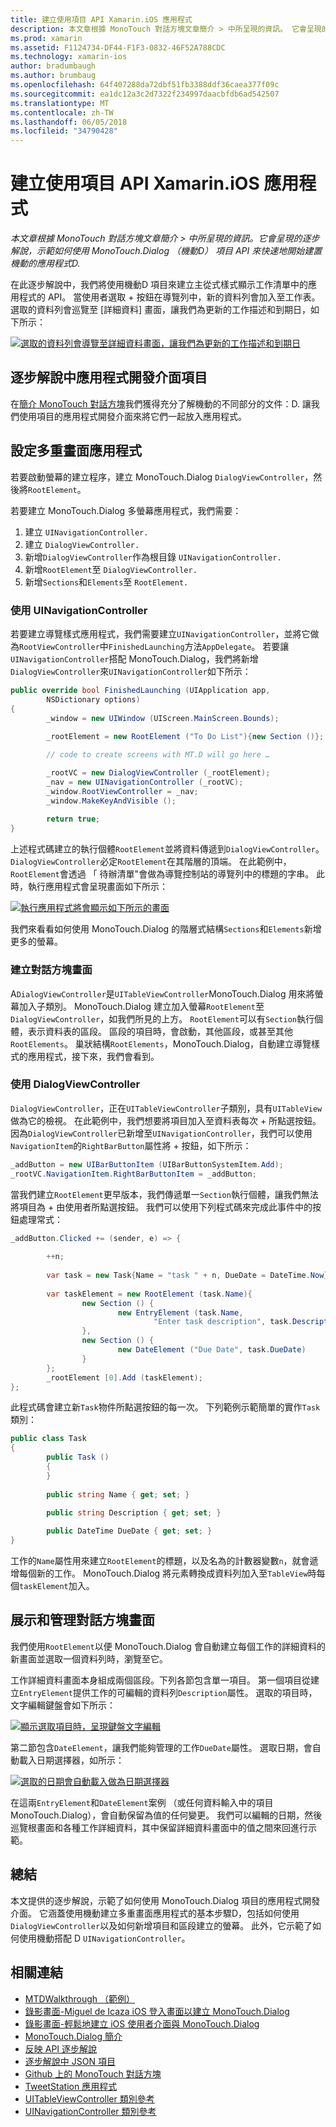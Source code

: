 ```yaml
---
title: 建立使用項目 API Xamarin.iOS 應用程式
description: 本文章根據 MonoTouch 對話方塊文章簡介 > 中所呈現的資訊。 它會呈現的逐步解說，示範如何使用 MonoTouch.Dialog （機動D） 項目 API 來快速地開始建置機動的應用程式D.
ms.prod: xamarin
ms.assetid: F1124734-DF44-F1F3-0832-46F52A788CDC
ms.technology: xamarin-ios
author: bradumbaugh
ms.author: brumbaug
ms.openlocfilehash: 64f407288da72dbf51fb3388ddf36caea377f09c
ms.sourcegitcommit: ea1dc12a3c2d7322f234997daacbfdb6ad542507
ms.translationtype: MT
ms.contentlocale: zh-TW
ms.lasthandoff: 06/05/2018
ms.locfileid: "34790428"
---
```

# <a name="creating-a-xamarinios-application-using-the-elements-api"></a>建立使用項目 API Xamarin.iOS 應用程式

_本文章根據 MonoTouch 對話方塊文章簡介 > 中所呈現的資訊。它會呈現的逐步解說，示範如何使用 MonoTouch.Dialog （機動D） 項目 API 來快速地開始建置機動的應用程式D._

在此逐步解說中，我們將使用機動D 項目來建立主從式樣式顯示工作清單中的應用程式的 API。 當使用者選取<span class="ui"> + </span>按鈕在導覽列中，新的資料列會加入至工作表。 選取的資料列會巡覽至 [詳細資料] 畫面，讓我們為更新的工作描述和到期日，如下所示：

 [![](elements-api-walkthrough-images/01-task-list-app.png "選取的資料列會導覽至詳細資料畫面，讓我們為更新的工作描述和到期日")](elements-api-walkthrough-images/01-task-list-app.png#lightbox)

 <a name="Elements_API_Walkthrough" />


## <a name="elements-api-walkthrough"></a>逐步解說中應用程式開發介面項目

在[簡介 MonoTouch 對話方塊](~/ios/user-interface/monotouch.dialog/index.md)我們獲得充分了解機動的不同部分的文件：D. 讓我們使用項目的應用程式開發介面來將它們一起放入應用程式。

 <a name="Setting_up_the_Multi-Screen_Application" />


## <a name="setting-up-the-multi-screen-application"></a>設定多重畫面應用程式

若要啟動螢幕的建立程序，建立 MonoTouch.Dialog `DialogViewController`，然後將`RootElement`。

若要建立 MonoTouch.Dialog 多螢幕應用程式，我們需要：

1.  建立  `UINavigationController.`
1.  建立  `DialogViewController.`
1.  新增`DialogViewController`作為根目錄  `UINavigationController.` 
1.  新增`RootElement`至  `DialogViewController.`
1.  新增`Sections`和`Elements`至  `RootElement.` 


 <a name="Using_A_UINavigationController" />


### <a name="using-a-uinavigationcontroller"></a>使用 UINavigationController

若要建立導覽樣式應用程式，我們需要建立`UINavigationController`，並將它做為`RootViewController`中`FinishedLaunching`方法`AppDelegate`。 若要讓`UINavigationController`搭配 MonoTouch.Dialog，我們將新增`DialogViewController`來`UINavigationController`如下所示：

```csharp
public override bool FinishedLaunching (UIApplication app, 
        NSDictionary options)
{
        _window = new UIWindow (UIScreen.MainScreen.Bounds);
            
        _rootElement = new RootElement ("To Do List"){new Section ()};

        // code to create screens with MT.D will go here …

        _rootVC = new DialogViewController (_rootElement);
        _nav = new UINavigationController (_rootVC);
        _window.RootViewController = _nav;
        _window.MakeKeyAndVisible ();
            
        return true;
}
```

上述程式碼建立的執行個體`RootElement`並將資料傳遞到`DialogViewController`。 `DialogViewController`必定`RootElement`在其階層的頂端。 在此範例中，`RootElement`會透過 「 待辦清單"會做為導覽控制站的導覽列中的標題的字串。 此時，執行應用程式會呈現畫面如下所示：

 [![](elements-api-walkthrough-images/02-to-do-list-screen-.png "執行應用程式將會顯示如下所示的畫面")](elements-api-walkthrough-images/02-to-do-list-screen-.png#lightbox)

我們來看看如何使用 MonoTouch.Dialog 的階層式結構`Sections`和`Elements`新增更多的螢幕。

 <a name="Creating_the_Dialog_Screens" />


### <a name="creating-the-dialog-screens"></a>建立對話方塊畫面

A`DialogViewController`是`UITableViewController`MonoTouch.Dialog 用來將螢幕加入子類別。 MonoTouch.Dialog 建立加入螢幕`RootElement`至`DialogViewController`，如我們所見的上方。 `RootElement`可以有`Section`執行個體，表示資料表的區段。
區段的項目時，會啟動，其他區段，或甚至其他`RootElements`。 巢狀結構`RootElements`，MonoTouch.Dialog，自動建立導覽樣式的應用程式，接下來，我們會看到。

 <a name="Using_DialogViewController" />


### <a name="using-dialogviewcontroller"></a>使用 DialogViewController

`DialogViewController`，正在`UITableViewController`子類別，具有`UITableView`做為它的檢視。 在此範例中，我們想要將項目加入至資料表每次<span class="ui"> + </span>所點選按鈕。 因為`DialogViewController`已新增至`UINavigationController`，我們可以使用`NavigationItem`的`RightBarButton`屬性將<span class="ui"> + </span>按鈕，如下所示：

```csharp
_addButton = new UIBarButtonItem (UIBarButtonSystemItem.Add);
_rootVC.NavigationItem.RightBarButtonItem = _addButton;
```

當我們建立`RootElement`更早版本，我們傳遞單一`Section`執行個體，讓我們無法將項目為<span class="ui"> + </span>由使用者所點選按鈕。 我們可以使用下列程式碼來完成此事件中的按鈕處理常式：

```csharp
_addButton.Clicked += (sender, e) => {
                
        ++n;
                
        var task = new Task{Name = "task " + n, DueDate = DateTime.Now};
                
        var taskElement = new RootElement (task.Name){
                new Section () {
                        new EntryElement (task.Name, 
                                "Enter task description", task.Description)
                },
                new Section () {
                        new DateElement ("Due Date", task.DueDate)
                }
        };
        _rootElement [0].Add (taskElement);
};
```

此程式碼會建立新`Task`物件所點選按鈕的每一次。 下列範例示範簡單的實作`Task`類別：

```csharp
public class Task
{   
        public Task ()
        {
        }
        
        public string Name { get; set; }
        
        public string Description { get; set; }

        public DateTime DueDate { get; set; }
}
```

 []()

工作的`Name`屬性用來建立`RootElement`的標題，以及名為的計數器變數`n`，就會遞增每個新的工作。 MonoTouch.Dialog 將元素轉換成資料列加入至`TableView`時每個`taskElement`加入。

 <a name="Presenting_and_Managing_Dialog_Screens" />


## <a name="presenting-and-managing-dialog-screens"></a>展示和管理對話方塊畫面

我們使用`RootElement`以便 MonoTouch.Dialog 會自動建立每個工作的詳細資料的新畫面並選取一個資料列時，瀏覽至它。

工作詳細資料畫面本身組成兩個區段。下列各節包含單一項目。 第一個項目從建立`EntryElement`提供工作的可編輯的資料列`Description`屬性。 選取的項目時，文字編輯鍵盤會如下所示：

 [![](elements-api-walkthrough-images/03-create-task.png "顯示選取項目時，呈現鍵盤文字編輯")](elements-api-walkthrough-images/03-create-task.png#lightbox)

第二節包含`DateElement`，讓我們能夠管理的工作`DueDate`屬性。 選取日期，會自動載入日期選擇器，如所示：

 [![](elements-api-walkthrough-images/04-date-picker.png "選取的日期會自動載入做為日期選擇器")](elements-api-walkthrough-images/04-date-picker.png#lightbox)

在這兩`EntryElement`和`DateElement`案例 （或任何資料輸入中的項目 MonoTouch.Dialog），會自動保留為值的任何變更。 我們可以編輯的日期，然後巡覽根畫面和各種工作詳細資料，其中保留詳細資料畫面中的值之間來回進行示範。

 <a name="Summary" />


## <a name="summary"></a>總結

本文提供的逐步解說，示範了如何使用 MonoTouch.Dialog 項目的應用程式開發介面。 它涵蓋使用機動建立多重畫面應用程式的基本步驟D，包括如何使用`DialogViewController`以及如何新增項目和區段建立的螢幕。 此外，它示範了如何使用機動搭配 D `UINavigationController`。


## <a name="related-links"></a>相關連結

- [MTDWalkthrough （範例）](https://developer.xamarin.com/samples/MTDWalkthrough/)
- [錄影畫面-Miguel de Icaza iOS 登入畫面以建立 MonoTouch.Dialog](http://youtu.be/3butqB1EG0c)
- [錄影畫面-輕鬆地建立 iOS 使用者介面與 MonoTouch.Dialog](http://youtu.be/j7OC5r8ZkYg)
- [MonoTouch.Dialog 簡介](~/ios/user-interface/monotouch.dialog/index.md)
- [反映 API 逐步解說](~/ios/user-interface/monotouch.dialog/reflection-api-walkthrough.md)
- [逐步解說中 JSON 項目](~/ios/user-interface/monotouch.dialog/json-element-walkthrough.md)
- [Github 上的 MonoTouch 對話方塊](https://github.com/migueldeicaza/MonoTouch.Dialog)
- [TweetStation 應用程式](https://github.com/migueldeicaza/TweetStation)
- [UITableViewController 類別參考](http://developer.apple.com/library/ios/#DOCUMENTATION/UIKit/Reference/UITableViewController_Class/Reference/Reference.html)
- [UINavigationController 類別參考](http://developer.apple.com/library/ios/#documentation/UIKit/Reference/UINavigationController_Class/Reference/Reference.html)
